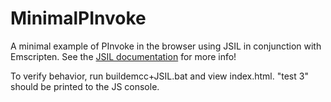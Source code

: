 # MinimalPInvoke
A minimal example of PInvoke in the browser using JSIL in conjunction with Emscripten. See the [JSIL documentation](https://github.com/sq/JSIL/wiki/Calling-out-to-Emscripten-with-PInvoke) for more info!

To verify behavior, run buildemcc+JSIL.bat and view index.html. "test 3" should be printed to the JS console.
